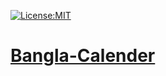 [![License:MIT](https://img.shields.io/badge/License-MIT-green.svg)](https://opensource.org/licenses/MIT)

# [Bangla-Calender](https://github.com/mushfiqulIslam/Bangla-Calendar)
